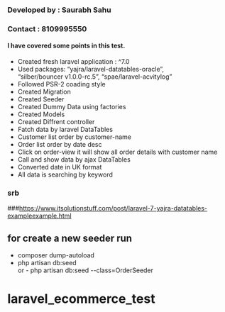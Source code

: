 ### Developed by : Saurabh Sahu
### Contact      : 8109995550

<h4>I have covered some points in this test.</h4>
<ul>
    <li>Created fresh laravel application : ^7.0</li>
    <li>Used packages: “yajra/laravel-datatables-oracle”, <br>“silber/bouncer v1.0.0-rc.5”,
    “spae/laravel-acvitylog”</li>
    <li>Followed PSR-2 coading style</li>
    <li>Created Migration</li>
    <li>Created Seeder</li>
    <li>Created Dummy Data using factories</li>
    <li>Created Models</li>
    <li>Created Diffrent controller</li>
    <li>Fatch data by laravel DataTables</li>
    <li>Customer list order by customer-name</li>
    <li>Order list order by date desc</li>
    <li>Click on order-view it will show all order details with customer name</li>
    <li>Call and show data by ajax DataTables</li>
    <li>Converted date in UK format</li>
    <li>All data is searching by keyword</li>  
</ul>


### srb 
###https://www.itsolutionstuff.com/post/laravel-7-yajra-datatables-exampleexample.html
 

 ## for create a new seeder run
 - composer dump-autoload
 - php artisan db:seed   
 or - php artisan db:seed --class=OrderSeeder
# laravel_ecommerce_test
